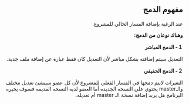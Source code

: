 <div dir = "rtl">

## مفهوم الدمج

عند الرغبة بإضافة المسار الحالي للمشروع.

**وهناك نوعان من الدمج:**

**１- الدمج المباشر**

التعديل سيتم إضافته بشكل مباشر لأن التعديل كان فقط عبارة عن إضافة ملف جديد.

**２- الدمج الحقيقي**

التغيرات لايتم دمجها في المسار الفعلي للمشروع لأن كل عضو سينشئ تعديل مختلف والـmaster يحتوي على النسخه الجديده أما العضو لديه النسخه القديمه فسوف يخيره البرنامج هل يريد إضافة نسخة الـ master  أم تعديله.
</div>
